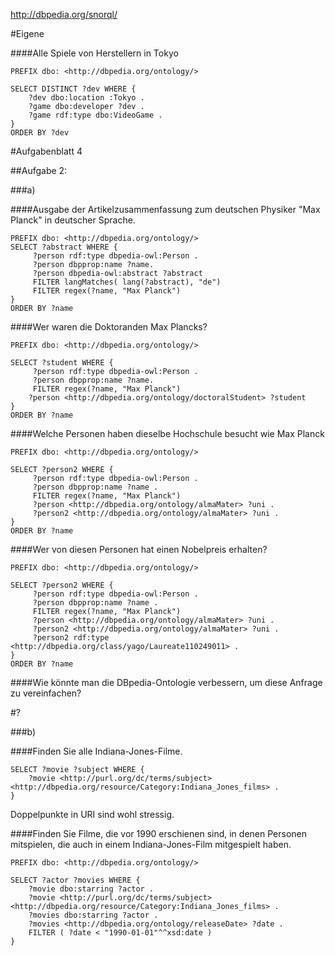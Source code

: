 http://dbpedia.org/snorql/

#Eigene

####Alle Spiele von Herstellern in Tokyo

```
PREFIX dbo: <http://dbpedia.org/ontology/>

SELECT DISTINCT ?dev WHERE {
    ?dev dbo:location :Tokyo .
    ?game dbo:developer ?dev .
    ?game rdf:type dbo:VideoGame .
}
ORDER BY ?dev
```


#Aufgabenblatt 4

##Aufgabe 2:

###a)

####Ausgabe der Artikelzusammenfassung zum deutschen Physiker "Max Planck" in deutscher Sprache.

```
PREFIX dbo: <http://dbpedia.org/ontology/>
SELECT ?abstract WHERE {
     ?person rdf:type dbpedia-owl:Person .
     ?person dbpprop:name ?name.
     ?person dbpedia-owl:abstract ?abstract
     FILTER langMatches( lang(?abstract), "de")
     FILTER regex(?name, "Max Planck") 
}
ORDER BY ?name
```

####Wer waren die Doktoranden Max Plancks?

```
PREFIX dbo: <http://dbpedia.org/ontology/>

SELECT ?student WHERE {
     ?person rdf:type dbpedia-owl:Person .
     ?person dbpprop:name ?name.
     FILTER regex(?name, "Max Planck") 
    ?person <http://dbpedia.org/ontology/doctoralStudent> ?student
}
ORDER BY ?name
```

####Welche Personen haben dieselbe Hochschule besucht wie Max Planck

```
PREFIX dbo: <http://dbpedia.org/ontology/>

SELECT ?person2 WHERE {
     ?person rdf:type dbpedia-owl:Person .
     ?person dbpprop:name ?name .
     FILTER regex(?name, "Max Planck")
     ?person <http://dbpedia.org/ontology/almaMater> ?uni .
     ?person2 <http://dbpedia.org/ontology/almaMater> ?uni .
}
ORDER BY ?name
```

####Wer von diesen Personen hat einen Nobelpreis erhalten?

```
PREFIX dbo: <http://dbpedia.org/ontology/>

SELECT ?person2 WHERE {
     ?person rdf:type dbpedia-owl:Person .
     ?person dbpprop:name ?name .
     FILTER regex(?name, "Max Planck")
     ?person <http://dbpedia.org/ontology/almaMater> ?uni .
     ?person2 <http://dbpedia.org/ontology/almaMater> ?uni .
     ?person2 rdf:type <http://dbpedia.org/class/yago/Laureate110249011> .
}
ORDER BY ?name
``` 

####Wie könnte man die DBpedia-Ontologie verbessern, um diese Anfrage zu vereinfachen?

#?

###b)

####Finden Sie alle Indiana-Jones-Filme.
```
SELECT ?movie ?subject WHERE {
    ?movie <http://purl.org/dc/terms/subject> <http://dbpedia.org/resource/Category:Indiana_Jones_films> .
}
```

Doppelpunkte in URI sind wohl stressig.

####Finden Sie Filme, die vor 1990 erschienen sind, in denen Personen mitspielen, die auch in einem Indiana-Jones-Film mitgespielt haben.
```
PREFIX dbo: <http://dbpedia.org/ontology/>

SELECT ?actor ?movies WHERE {
    ?movie dbo:starring ?actor .
    ?movie <http://purl.org/dc/terms/subject> <http://dbpedia.org/resource/Category:Indiana_Jones_films> .
    ?movies dbo:starring ?actor .
    ?movies <http://dbpedia.org/ontology/releaseDate> ?date .
    FILTER ( ?date < "1990-01-01"^^xsd:date )
}
```